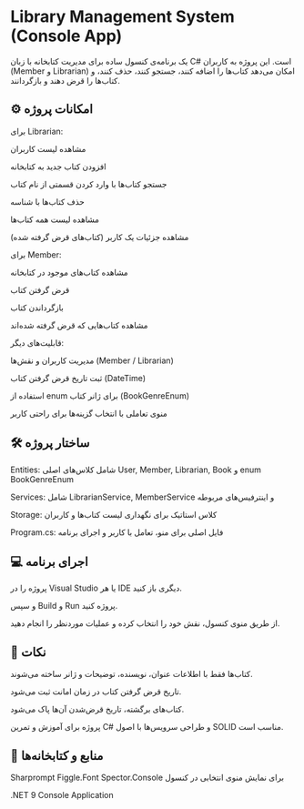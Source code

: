 # Library Management System (Console App)

یک برنامه‌ی کنسول ساده برای مدیریت کتابخانه با زبان C# است.
این پروژه به کاربران (Member و Librarian) امکان می‌دهد کتاب‌ها را اضافه کنند، جستجو کنند، حذف کنند، و کتاب‌ها را قرض دهند و بازگردانند.

## ⚙️ امکانات پروژه

برای Librarian:

مشاهده لیست کاربران

افزودن کتاب جدید به کتابخانه

جستجو کتاب‌ها با وارد کردن قسمتی از نام کتاب

حذف کتاب‌ها با شناسه

مشاهده لیست همه کتاب‌ها

مشاهده جزئیات یک کاربر (کتاب‌های قرض گرفته شده)



برای Member:

مشاهده کتاب‌های موجود در کتابخانه

قرض گرفتن کتاب

بازگرداندن کتاب

مشاهده کتاب‌هایی که قرض گرفته شده‌اند



قابلیت‌های دیگر:

مدیریت کاربران و نقش‌ها (Member / Librarian)

ثبت تاریخ قرض گرفتن کتاب (DateTime)

استفاده از enum برای ژانر کتاب (BookGenreEnum)

منوی تعاملی با انتخاب گزینه‌ها برای راحتی کاربر

## 🛠️ ساختار پروژه

Entities: شامل کلاس‌های اصلی User, Member, Librarian, Book و enum BookGenreEnum

Services: شامل LibrarianService, MemberService و اینترفیس‌های مربوطه

Storage: کلاس استاتیک برای نگهداری لیست کتاب‌ها و کاربران

Program.cs: فایل اصلی برای منو، تعامل با کاربر و اجرای برنامه

## 💻 اجرای برنامه

پروژه را در Visual Studio یا هر IDE دیگری باز کنید.

و سپس Build و Run پروژه کنید.

از طریق منوی کنسول، نقش خود را انتخاب کرده و عملیات موردنظر را انجام دهید.

## 📌 نکات

کتاب‌ها فقط با اطلاعات عنوان، نویسنده، توضیحات و ژانر ساخته می‌شوند.

تاریخ قرض گرفتن کتاب در زمان امانت ثبت می‌شود.

کتاب‌های برگشته، تاریخ قرض‌شدن آن‌ها پاک می‌شود.

پروژه برای آموزش و تمرین C# و طراحی سرویس‌ها با اصول SOLID مناسب است.

## 🔗 منابع و کتابخانه‌ها

Sharprompt
Figgle.Font
Spector.Console
 برای نمایش منوی انتخابی در کنسول

.NET 9 Console Application
